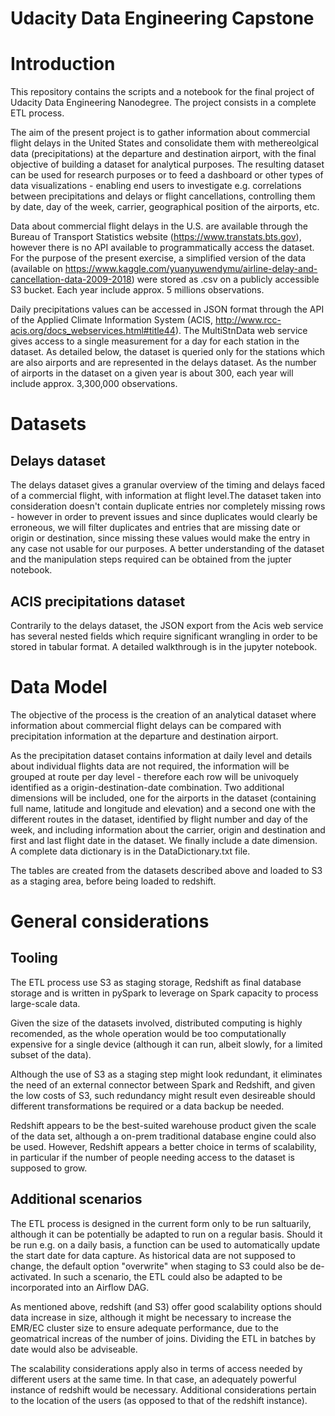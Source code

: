 # Udacity Data Engineering Capstone

# Introduction 
This repository contains the scripts and a notebook for the final project of Udacity Data Engineering Nanodegree. The project consists in a complete ETL process.

The aim of the present project is to gather information about commercial flight delays in the United States and consolidate them with methereolgical data (precipitations) at the departure and destination airport, with the final objective of building a dataset for analytical purposes. The resulting dataset can be used for research purposes or to feed a dashboard or other types of data visualizations - enabling end users to investigate e.g. correlations between precipitations and delays or flight cancellations, controlling them by date, day of the week, carrier, geographical position of the airports, etc.

Data about commercial flight delays in the U.S. are available through the Bureau of Transport Statistics website (https://www.transtats.bts.gov), however there is no API available to programmatically access the dataset. For the purpose of the present exercise, a simplified version of the data (available on https://www.kaggle.com/yuanyuwendymu/airline-delay-and-cancellation-data-2009-2018) were stored as .csv on a publicly accessible S3 bucket. Each year include approx. 5 millions observations.

Daily precipitations values can be accessed in JSON format through the API of the Applied Climate Information System (ACIS, http://www.rcc-acis.org/docs_webservices.html#title44). The MultiStnData web service gives access to a single measurement for a day for each station in the dataset. As detailed below, the dataset is queried only for the stations which are also airports and are represented in the delays dataset. As the number of airports in the dataset on a given year is about 300, each year will include approx. 3,300,000 observations.

# Datasets

## Delays dataset
The delays dataset gives a granular overview of the timing and delays faced of a commercial flight, with information at flight level.The dataset taken into consideration doesn't contain duplicate entries nor completely missing rows - however in order to prevent issues and since duplicates would clearly be erroneous, we will filter duplicates and entries that are missing date or origin or destination, since missing these values would make the entry in any case not usable for our purposes. A better understanding of the dataset and the manipulation steps required can be obtained from the jupter notebook.

## ACIS precipitations dataset
Contrarily to the delays dataset, the JSON export from the Acis web service has several nested fields which require significant wrangling in order to be stored in tabular format. A detailed walkthrough is in the jupyter notebook.


# Data Model

The objective of the process is the creation of an analytical dataset where information about commercial flight delays can be compared with precipitation information at the departure and destination airport.

As the precipitation dataset contains information at daily level and details about individual flights data are not required, the information will be grouped at route per day level - therefore each row will be univoquely identified as a origin-destination-date combination. Two additional dimensions will be included, one for the airports in the dataset (containing full name, latitude and longitude and elevation) and a second one with the different  routes in the dataset, identified by flight number and day of the week, and including information about the carrier, origin and destination and first and last flight date in the dataset. We finally include a date dimension. A complete data dictionary is in the DataDictionary.txt file.

The tables are created from the datasets described above and loaded to S3 as a staging area, before being loaded to redshift.

# General considerations

## Tooling
The ETL process use S3 as staging storage, Redshift as final database storage and is written in pySpark to leverage on Spark capacity to process  large-scale data. 

Given the size of the datasets involved, distributed computing is highly recomended, as the whole operation would be too computationally expensive for a single device (although it can run, albeit slowly, for a limited subset of the data).

Although the use of S3 as a staging step might look redundant, it eliminates the need of an external connector between Spark and Redshift, and given the low costs of S3, such redundancy might result even desireable should different transformations be required or a data backup be needed. 

Redshift appears to be the best-suited warehouse product given the scale of the data set, although a on-prem traditional database engine could also be used. However, Redshift appears a better choice in terms of scalability, in particular if the number of people needing access to the dataset is supposed to grow. 

## Additional scenarios

The ETL process is designed in the current form only to be run saltuarily, although it can be potentially be adapted to run on a regular basis. Should it be run e.g. on a daily basis, a function can be used to automatically update the start date for data capture. As historical data are not supposed to change, the default option "overwrite" when staging to S3 could also be de-activated. In such a scenario, the ETL could also be adapted to be incorporated into an Airflow DAG. 

As mentioned above, redshift (and S3) offer good scalability options should data increase in size, although it might be necessary to increase the EMR/EC cluster size to ensure adequate performance, due to the geomatrical increas of the number of joins. Dividing the ETL in batches by date would also be adviseable.

The scalability considerations apply also in terms of access needed by different users at the same time. In that case, an adequately powerful instance of redshift would be necessary. Additional considerations pertain to the location of the users (as opposed to that of the redshift instance). 
